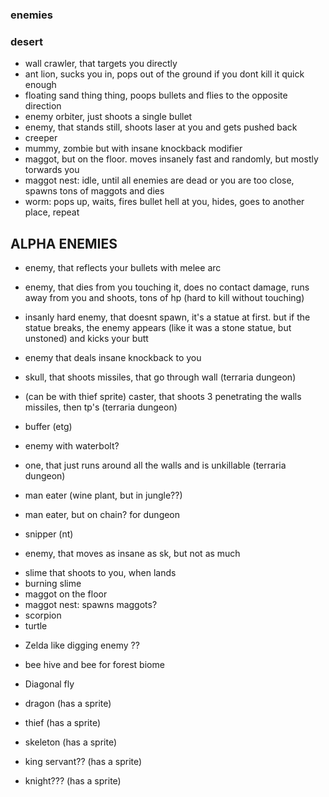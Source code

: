 ### enemies

### desert

* wall crawler, that targets you directly
* ant lion, sucks you in, pops out of the ground if you dont kill it quick enough
* floating sand thing thing, poops bullets and flies to the opposite direction
* enemy orbiter, just shoots a single bullet
* enemy, that stands still, shoots laser at you and gets pushed back
* creeper
* mummy, zombie but with insane knockback modifier
* maggot, but on the floor. moves insanely fast and randomly, but mostly torwards you
* maggot nest: idle, until all enemies are dead or you are too close, spawns tons of maggots and dies
* worm: pops up, waits, fires bullet hell at you, hides, goes to another place, repeat

## ALPHA ENEMIES

* enemy, that reflects your bullets with melee arc

* enemy, that dies from you touching it, does no contact damage, 
 runs away from you and shoots, tons of hp (hard to kill without touching)
 
* insanly hard enemy, that doesnt spawn, it's a statue at first. but if the statue breaks, the enemy appears (like it was a stone statue, but unstoned) and kicks your butt
 
* enemy that deals insane knockback to you
* skull, that shoots missiles, that go through wall (terraria dungeon)
* (can be with thief sprite) caster, that shoots 3 penetrating the walls missiles, then tp's (terraria dungeon)
* buffer (etg)
* enemy with waterbolt?
* one, that just runs around all the walls and is unkillable (terraria dungeon)
* man eater (wine plant, but in jungle??)
* man eater, but on chain? for dungeon
* snipper (nt)
* enemy, that moves as insane as sk, but not as much

+ slime that shoots to you, when lands
+ burning slime
+ maggot on the floor
+ maggot nest: spawns maggots?
+ scorpion
+ turtle

* Zelda like digging enemy ??
* bee hive and bee for forest biome
* Diagonal fly

* dragon (has a sprite)
* thief (has a sprite)
* skeleton (has a sprite)
* king servant?? (has a sprite)
* knight??? (has a sprite)
